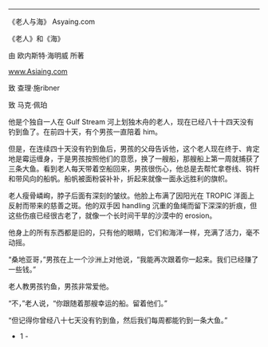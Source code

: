 ---

《老人与海》               Asyaing.com

《老人》和《海》

由 欧内斯特·海明威 所著

www.Asiaing.com

致 查理·施ribner

致 马克·佩珀

他是个独自一人在 Gulf Stream 河上划独木舟的老人，现在已经八十十四天没有钓到鱼了。在前四十天，有个男孩一直陪着 him。

但是，在连续四十天没有钓到鱼后，男孩的父母告诉他，这个老人现在终于、肯定地是霉运缠身，于是男孩按照他们的意愿，换了一艘船，那艘船上第一周就捕获了三条大鱼。看到老人每天带着空船回来，男孩很伤心，他总是去帮忙拿卷线、钩杆和带风向的船帆。船帆被面粉袋补补，折起来就像一面永远胜利的旗帜。

老人瘦骨嶙峋，脖子后面有深刻的皱纹。他脸上布满了因阳光在 TROPIC 洋面上反射而带来的慈善之斑。他的双手因 handling 沉重的鱼绳而留下深深的折痕，但这些伤痕已经很古老了，就像一个长时间干旱的沙漠中的 erosion。

他身上的所有东西都是旧的，只有他的眼睛，它们和海洋一样，充满了活力，毫不动摇。

“桑地亚哥，”男孩在上一个沙洲上对他说，“我能再次跟着你一起来。我们已经赚了一些钱。”

老人教男孩钓鱼，男孩非常爱他。

“不，”老人说，“你跟随着那艘幸运的船。留着他们。”

“但记得你曾经八十七天没有钓到鱼，然后我们每周都能钓到一条大鱼。”

- 1 -

